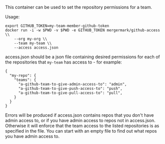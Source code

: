 This container can be used to set the repository permissions for a team.

Usage:

    export GITHUB_TOKEN=my-team-member-github-token
    docker run -i -w $PWD -v $PWD -e GITHUB_TOKEN mergermark/github-access \\
        --org my-org \\
        --team my-team \\
        --access access.json

access.json should be a json file containing desired permissions for each of
the repositories that `my-team` has access to - for example:

    {
      "my-repo": {
        "teams": {
          "a-github-team-to-give-admin-access-to": "admin",
          "a-github-team-to-give-push-access-to": "push",
          "a-github-team-to-give-pull-access-to": "pull",
        }
      }
    }

Errors will be produced if access.json contains repos that you don't have admin
access to, or if you have admin access to repos not in access.json. Otherwise
it will enforce that the team access to the listed repositories is as
specified in the file. You can start with an empty file to find out what repos
you have admin access to.

